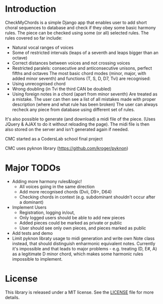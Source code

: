 # Introduction

CheckMyChords is a simple Django app that enables user to add short choral sequences to database and check if they obey some basic harmony rules.
The piece can be checked using some (or all) selected rules. The rules covered so far include:
* Natural vocal ranges of voices
* Some of restricted intervals (leaps of a seventh and leaps bigger than an octave)
* Correct distances between voices and not crossing voices
* Restricted paralels: consecutive and anticonsecutive unisons, perfect fifths and octaves
The most basic chord modes (minor, major, with added minor seventh) and functions (T, S, D, D7, Tvi) are recognised:
* Using unrecognised chord
* Wrong doubling (in Tvi the third CAN be doubled)
* Using foreign notes in a chord (apart from minor seventh)
Are treated as a mistake. 
The user can then see a list of all mistakes made with proper description (where and what rule has been broken)
The user can always recheck any piece from database using different set of rules.

It's also possible to generate (and download) a midi file of the piece. (Uses JQuery & AJAX to do it without reloading the page).
The midi file is then also stored on the server and isn't generated again if needed.

CMC started as a CodersLab school final project

CMC uses pyknon library (https://github.com/kroger/pyknon)

# Major TODOs

* Adding more harmony rules&logic!
  * All voices going in the same direction
  * Add more recognised chords (Dvii, D9>, D64)
  * Checking chords in context (e.g. subdominant shouldn't occur after a dominant)
* Implement Users
  * Registration, logging in/out, 
  * Only logged users should be able to add new pieces
  * Added pieces could be marked as private or public 
  * User should see only own pieces, and pieces marked as public
* Add tests and demo
* Limit pyknon libraty usage to midi generation and write own Note class instead, that should distinguish enharmonic equivalent notes. Currently it's impossible and that leads to major problems - e.g. treating (D, E#, A) as a legitimate D minor chord, which makes some harmonic rules impossible to implement.

# License

This library is released under a MIT license. See the [LICENSE](LICENSE.md) file for
more details.


